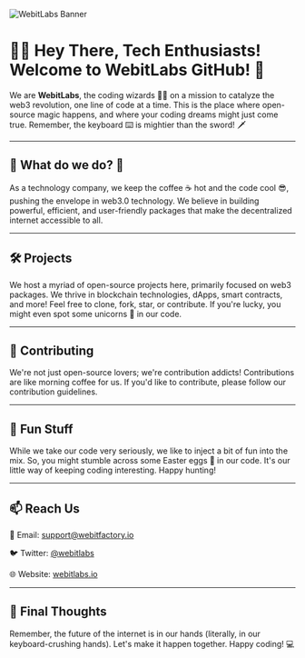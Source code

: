 ![WebitLabs Banner](https://hodlezz-dev.fra1.cdn.digitaloceanspaces.com/logos/labs-white.png)

# 👋🏼 Hey There, Tech Enthusiasts! Welcome to WebitLabs GitHub! 🚀

We are **WebitLabs**, the coding wizards 🧙‍♂️ on a mission to catalyze the web3 revolution, one line of code at a time. This is the place where open-source magic happens, and where your coding dreams might just come true. Remember, the keyboard ⌨️ is mightier than the sword! 🗡️

---

## 👀 What do we do? 🧐

As a technology company, we keep the coffee ☕ hot and the code cool 😎, pushing the envelope in web3.0 technology. We believe in building powerful, efficient, and user-friendly packages that make the decentralized internet accessible to all.

---

## 🛠️ Projects 

We host a myriad of open-source projects here, primarily focused on web3 packages. We thrive in blockchain technologies, dApps, smart contracts, and more! Feel free to clone, fork, star, or contribute. If you're lucky, you might even spot some unicorns 🦄 in our code.

---

## 🤝 Contributing 

We're not just open-source lovers; we're contribution addicts! Contributions are like morning coffee for us. If you'd like to contribute, please follow our contribution guidelines.

---

## 👾 Fun Stuff

While we take our code very seriously, we like to inject a bit of fun into the mix. So, you might stumble across some Easter eggs 🥚 in our code. It's our little way of keeping coding interesting. Happy hunting!

---

## 📫 Reach Us

📧 Email: support@webitfactory.io

🐦 Twitter: [@webitlabs](https://twitter.com/webitlabs)

🌐 Website: [webitlabs.io](https://webitfactory.io)

---

## 🔮 Final Thoughts 

Remember, the future of the internet is in our hands (literally, in our keyboard-crushing hands). Let's make it happen together. Happy coding! 💻
